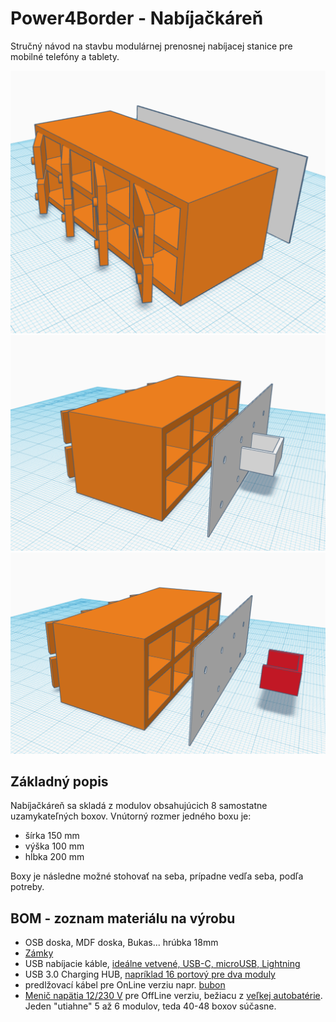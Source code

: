 # Power4Border - Nabíjačkáreň

Stručný návod na stavbu modulárnej prenosnej nabíjacej stanice pre mobilné telefóny a tablety.

![Pohľad z predu](images/Image1.png)
![Pohľad zo zadu 1](images/Image2.png)
![Pohľad zo zadu 2](images/Image3.png)

## Základný popis
Nabíjačkáreň sa skladá z modulov obsahujúcich 8 samostatne uzamykateľných boxov. Vnútorný rozmer jedného boxu je:

 - šírka 150 mm
 - výška 100 mm
 - hĺbka 200 mm

Boxy je následne možné stohovať na seba, prípadne vedľa seba, podľa potreby.

## BOM - zoznam materiálu na výrobu

 - OSB doska, MDF doska, Bukas... hrúbka 18mm
 - [Zámky](https://www.demos-trade.sk/strong-zasuvkovy-zamok-plechovy/)
 - USB nabíjacie káble, [ideálne vetvené, USB-C, microUSB, Lightning](https://www.alza.sk/connect-it-wirez-3-v-1-12-m-cierny-d6221917.htm)
 - USB 3.0 Charging HUB, [napríklad 16 portový pre dva moduly](https://www.alza.sk/i-tec-usb-3-0-charging-hub-16port-power-adapter-90-w-d5619969.htm)
 - predlžovací kábel pre OnLine verziu napr. [bubon](https://www.datart.sk/kabel-predlzovaci-na-bubne-solight-4-zasuvky-10m-3x-1-0mm2-pb21b-cierny.html)
 - [Menič napätia 12/230 V](https://www.alza.sk/auto/compass-menic-napatia-12230-v-300-w-d4946056.htm) pre OffLine verziu, bežiacu z [veľkej autobatérie](https://www.filtreaoleje.sk/detail-produktu/webber-12v-180ah-1000a-wa1800-9188/). Jeden "utiahne" 5 až 6  modulov, teda 40-48 boxov súčasne.
